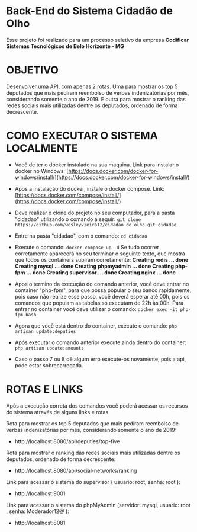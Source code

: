# Back-End do Sistema Cidadão de Olho

Esse projeto foi realizado para um processo seletivo da empresa **Codificar Sistemas Tecnológicos de Belo Horizonte - MG**

# OBJETIVO

Desenvolver uma API, com apenas 2 rotas. Uma para mostrar os top 5 deputados que mais pediram reembolso de verbas indenizatórias por mês, considerando somente o ano de 2019. E outra para mostrar o ranking das redes sociais mais utilizadas dentre os deputados, ordenado de forma decrescente.

# COMO EXECUTAR O SISTEMA LOCALMENTE

 - Você de ter o docker instalado na sua maquina. Link para instalar o docker no Windows: [https://docs.docker.com/docker-for-windows/install/](https://docs.docker.com/docker-for-windows/install/)
 - Apos a instalação do docker, instale o docker compose. Link: [https://docs.docker.com/compose/install/](https://docs.docker.com/compose/install/)
 - Deve realizar o clone do projeto no seu computador, para a pasta "cidadao" utilizando o comando a seguir:
 `git clone https://github.com/wesleyvieira12/cidadao_de_olho.git cidadao`
 - Entre na pasta "cidadao", com o comando: `cd cidadao`
 - Execute o comando: `docker-compose up -d`
 Se tudo ocorrer corretamente aparecerá no seu terminar o seguinte texto, que mostra que todos os containers subiram corretamente:
 **Creating redis      ... done
Creating mysql ... done
Creating phpmyadmin ... done
Creating php-fpm    ... done
Creating supervisor ... done
Creating nginx      ... done**
	 
 - Apos o termino da execução do comando anterior, você deve entrar no container "php-fpm", para que possa popular o seu banco rapidamente, pois caso não realize esse passo, você deverá esperar até 00h, pois os comandos que populam as tabelas só executam de 22h às 00h. Para entrar no container você deve utilizar o comando: `docker exec -it php-fpm bash`
 - Agora que você está dentro do container, execute o comando: `php artisan update:deputies`
 - Após executar o comando anterior execute ainda dentro do container: `php artisan update:amounts`
 - Caso o passo 7 ou 8 dê algum erro execute-os novamente, pois a api, pode estar sobrecarregada.
 
 # ROTAS E LINKS
Após a execução correta dos comandos você poderá acessar os recursos do sistema através de alguns links e rotas 

 Rota para mostrar os top 5 deputados que mais pediram reembolso de verbas indenizatórias por mês, considerando somente o ano de 2019:
 - http://localhost:8080/api/deputies/top-five

Rota para mostrar o ranking das redes sociais mais utilizadas dentre os deputados, ordenado de forma decrescente:
 - http://localhost:8080/api/social-networks/ranking

Link para acessar o sistema do supervisor ( usuario: root, senha: root ):
 - http://localhost:9001

Link para acessar o sistema do phpMyAdmin (servidor: mysql, usuario: root , senha: Moderador12@ ):

 - http://localhost:8081